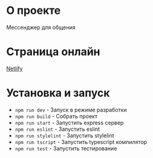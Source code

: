 # О проекте
Мессенджер для общения

# Страница онлайн
[Netlify](https://cranky-blackwell-1b0f56.netlify.app/)

# Установка и запуск

 - `npm run dev` - Запуск в режиме разработки
 - `npm run build` - Собрать проект
 - `npm run start` - Запустить express сервер
 - `npm run eslint` - Запустить eslint
 - `npm run stylelint` - Запустить stylelint
 - `npm run tscript` - Запустить typescript компилятор
 - `npm run test` - Запустить тестирование